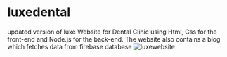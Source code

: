 # luxedental
updated version of luxe
Website for Dental Clinic using Html, Css for the front-end and Node.js for the back-end. The website also contains a blog which fetches data from firebase database
![luxewebsite](https://user-images.githubusercontent.com/92785317/227591527-0fefe5ad-0902-4119-90e0-99864777283d.png)
